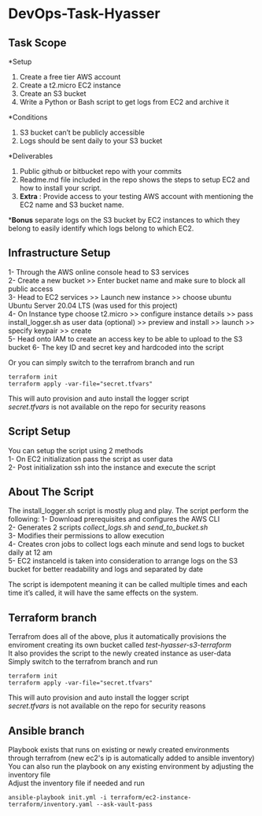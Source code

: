 ﻿# DevOps-Task-Hyasser
 
 
## Task Scope

*Setup
1.	Create a free tier AWS account
2.	Create a t2.micro EC2 instance
3.	Create an S3 bucket
4.	Write a Python or Bash script to get logs from EC2 and archive it

*Conditions
1.	S3 bucket can’t be publicly accessible
2.	Logs should be sent daily to your S3 bucket

*Deliverables
1.	Public github or bitbucket repo with your commits
2.	Readme.md file included in the repo shows the steps to setup EC2 and how to install
your script.
3.	**Extra** : Provide access to your testing AWS account with mentioning the EC2 name and
    S3 bucket name.

***Bonus** separate logs on the S3 bucket by EC2 instances to which they belong to easily identify which logs belong to which EC2.


## Infrastructure Setup
1- Through the AWS online console head to S3 services  
2- Create a new bucket >> Enter bucket name and make sure to block all public access  
3- Head to EC2 services >> Launch new instance >> choose ubuntu Ubuntu Server 20.04 LTS (was used for this project)  
4- On Instance type choose t2.micro >> configure instance details >> pass install_logger.sh as user data (optional) >> preview and install >> launch >> specify keypair >> create  
5- Head onto IAM to create an access key to be able to upload to the S3 bucket
6- The key ID and secret key and hardcoded into the script

Or you can simply switch to the terrafrom branch and run
```
terraform init
terraform apply -var-file="secret.tfvars"
```
This will auto provision and auto install the logger script   
*secret.tfvars* is not available on the repo for security reasons

## Script Setup
You can setup the script using 2 methods  
1- On EC2 initialization pass the script as user data  
2- Post initialization ssh into the instance and execute the script   

## About The Script
The install_logger.sh script is mostly plug and play.
The script perform the following:
1- Download prerequisites and configures the AWS CLI  
2- Generates 2 scripts *collect_logs.sh* and *send_to_bucket.sh*  
3- Modifies their permissions to allow execution  
4- Creates cron jobs to collect logs each minute and send logs to bucket daily at 12 am  
5- EC2 instanceId is taken into consideration to arrange logs on the S3 bucket for better readability and logs and separated by date  

The script is idempotent meaning it can be called multiple times and each time it’s called, it will have the same effects on the system.


## Terraform branch
Terrafrom does all of the above, plus it automatically provisions the enviroment creating its own bucket called *test-hyasser-s3-terraform*  
It also provides the script to the newly created instance as user-data  
Simply switch to the terrafrom branch and run  
```
terraform init
terraform apply -var-file="secret.tfvars"
```
This will auto provision and auto install the logger script     
*secret.tfvars* is not available on the repo for security reasons  

## Ansible branch
Playbook exists that runs on existing or newly created environments through terrafrom (new ec2's ip is automatically added to ansible inventory)  
You can also run the playbook on any existing environment by adjusting the inventory file  
Adjust the inventory file if needed and run 
```
ansible-playbook init.yml -i terraform/ec2-instance-terraform/inventory.yaml --ask-vault-pass
```
